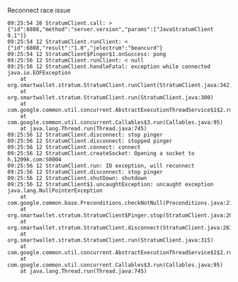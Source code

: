 Reconnect race issue

    09:25:54 26 StratumClient.call: > {"id":6808,"method":"server.version","params":["JavaStratumClient 0.1"]}
    09:25:54 12 StratumClient.runClient: < {"id":6808,"result":"1.0","jelectrum":"beancurd"}
    09:25:54 12 StratumClient$Pinger$1.onSuccess: pong
    09:25:56 12 StratumClient.runClient: < null
    09:25:56 12 StratumClient.handleFatal: exception while connected
    java.io.EOFException
        at org.smartwallet.stratum.StratumClient.runClient(StratumClient.java:342)
        at org.smartwallet.stratum.StratumClient.run(StratumClient.java:300)
        at com.google.common.util.concurrent.AbstractExecutionThreadService$1$2.run(AbstractExecutionThreadService.java:60)
        at com.google.common.util.concurrent.Callables$3.run(Callables.java:95)
        at java.lang.Thread.run(Thread.java:745)
    09:25:56 12 StratumClient.disconnect: stop pinger
    09:25:56 12 StratumClient.disconnect: stopped pinger
    09:25:56 12 StratumClient.connect: connect
    09:25:56 12 StratumClient.createSocket: Opening a socket to h.1209k.com:50004
    09:25:56 12 StratumClient.run: IO exception, will reconnect
    09:25:56 12 StratumClient.disconnect: stop pinger
    09:25:56 12 StratumClient.shutDown: shutdown
    09:25:56 12 StratumClient$1.uncaughtException: uncaught exception
    java.lang.NullPointerException
        at com.google.common.base.Preconditions.checkNotNull(Preconditions.java:210)
        at org.smartwallet.stratum.StratumClient$Pinger.stop(StratumClient.java:201)
        at org.smartwallet.stratum.StratumClient.disconnect(StratumClient.java:261)
        at org.smartwallet.stratum.StratumClient.run(StratumClient.java:315)
        at com.google.common.util.concurrent.AbstractExecutionThreadService$1$2.run(AbstractExecutionThreadService.java:60)
        at com.google.common.util.concurrent.Callables$3.run(Callables.java:95)
        at java.lang.Thread.run(Thread.java:745)
